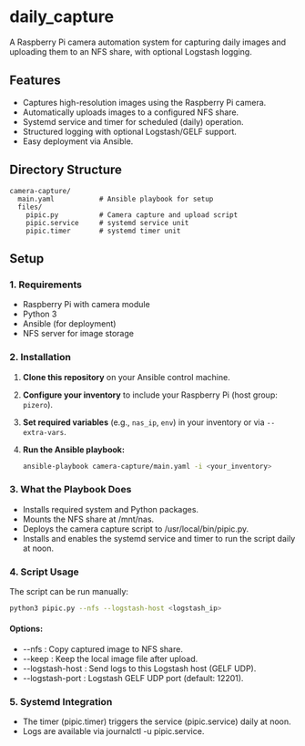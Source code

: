 # daily_capture

A Raspberry Pi camera automation system for capturing daily images and uploading them to an NFS share, with optional Logstash logging.

## Features

- Captures high-resolution images using the Raspberry Pi camera.
- Automatically uploads images to a configured NFS share.
- Systemd service and timer for scheduled (daily) operation.
- Structured logging with optional Logstash/GELF support.
- Easy deployment via Ansible.

## Directory Structure

```
camera-capture/
  main.yaml           # Ansible playbook for setup
  files/
    pipic.py          # Camera capture and upload script
    pipic.service     # systemd service unit
    pipic.timer       # systemd timer unit
```

## Setup

### 1. Requirements

- Raspberry Pi with camera module
- Python 3
- Ansible (for deployment)
- NFS server for image storage

### 2. Installation

1. **Clone this repository** on your Ansible control machine.

2. **Configure your inventory** to include your Raspberry Pi (host group: `pizero`).

3. **Set required variables** (e.g., `nas_ip`, `env`) in your inventory or via `--extra-vars`.

4. **Run the Ansible playbook:**

   ```sh
   ansible-playbook camera-capture/main.yaml -i <your_inventory>
   ```

### 3. What the Playbook Does

- Installs required system and Python packages.
- Mounts the NFS share at /mnt/nas.
- Deploys the camera capture script to /usr/local/bin/pipic.py.
- Installs and enables the systemd service and timer to run the script daily at noon.

### 4. Script Usage
The script can be run manually:
   ```sh
   python3 pipic.py --nfs --logstash-host <logstash_ip>
   ```

#### Options:
- --nfs : Copy captured image to NFS share.
- --keep : Keep the local image file after upload.
- --logstash-host : Send logs to this Logstash host (GELF UDP).
- --logstash-port : Logstash GELF UDP port (default: 12201).

### 5. Systemd Integration

- The timer (pipic.timer) triggers the service (pipic.service) daily at noon.
- Logs are available via journalctl -u pipic.service.
